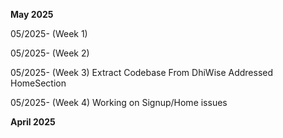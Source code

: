 **May 2025**

05/2025- (Week 1)

05/2025- (Week 2)

05/2025- (Week 3)
Extract Codebase From DhiWise
Addressed HomeSection

05/2025- (Week 4)
Working on Signup/Home issues

**April 2025**
